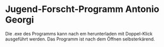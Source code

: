 # Jugend-Forscht-Programm Antonio Georgi
Die .exe des Programms kann nach em herunterladen mit Doppel-Klick ausgeführt werden.
Das Programm ist nach dem Öffnen selbsterkärend.
